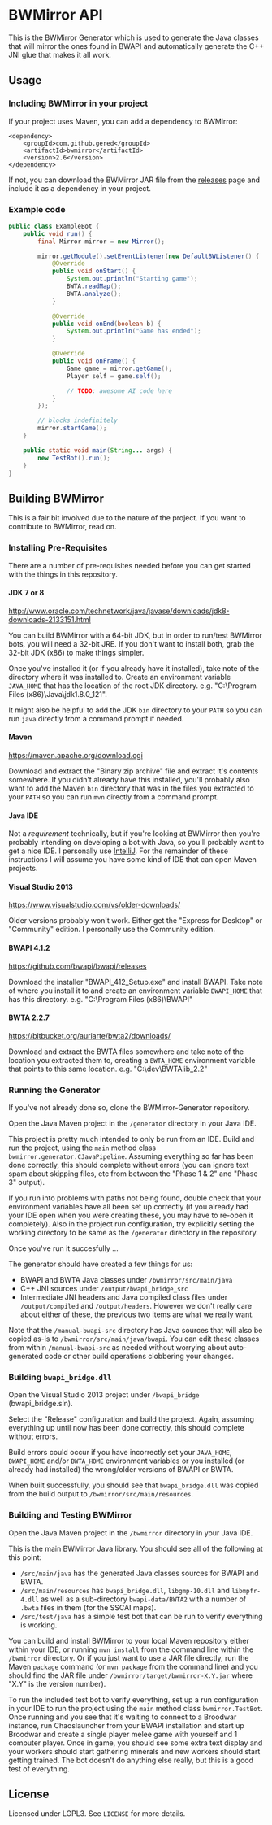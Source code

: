 # BWMirror API

This is the BWMirror Generator which is used to generate the Java classes that will mirror the ones found in BWAPI and automatically generate the C++ JNI glue that makes it all work.

## Usage

### Including BWMirror in your project

If your project uses Maven, you can add a dependency to BWMirror:

```
<dependency>
    <groupId>com.github.gered</groupId>
    <artifactId>bwmirror</artifactId>
    <version>2.6</version>
</dependency>
```

If not, you can download the BWMirror JAR file from the [releases](https://github.com/gered/BWMirror-Generator/releases) page and include it as a dependency in your project.

### Example code

```java
public class ExampleBot {
    public void run() {
        final Mirror mirror = new Mirror();

        mirror.getModule().setEventListener(new DefaultBWListener() {
            @Override
            public void onStart() {
                System.out.println("Starting game");
                BWTA.readMap();
                BWTA.analyze();
            }

            @Override
            public void onEnd(boolean b) {
                System.out.println("Game has ended");
            }

            @Override
            public void onFrame() {
                Game game = mirror.getGame();
                Player self = game.self();

                // TODO: awesome AI code here
            }
        });

        // blocks indefinitely
        mirror.startGame();
    }

    public static void main(String... args) {
        new TestBot().run();
    }
}
```

## Building BWMirror

This is a fair bit involved due to the nature of the project. If you want to contribute to BWMirror, read on.

### Installing Pre-Requisites

There are a number of pre-requisites needed before you can get started with the things in this repository.

#### JDK 7 or 8
http://www.oracle.com/technetwork/java/javase/downloads/jdk8-downloads-2133151.html

You can build BWMirror with a 64-bit JDK, but in order to run/test BWMirror bots, you will need a 32-bit JRE. If you don't want to install both, grab the 32-bit JDK (x86) to make things simpler.

Once you've installed it (or if you already have it installed), take note of the directory where it was installed to. Create an environment variable `JAVA_HOME` that has the location of the root JDK directory. e.g. "C:\Program Files (x86)\Java\jdk1.8.0_121".

It might also be helpful to add the JDK `bin` directory to your `PATH` so you can run `java` directly from a command prompt if needed.

#### Maven
https://maven.apache.org/download.cgi

Download and extract the "Binary zip archive" file and extract it's contents somewhere. If you didn't already have this installed, you'll probably also want to add the Maven `bin` directory that was in the files you extracted to your `PATH` so you can run `mvn` directly from a command prompt.

#### Java IDE
Not a _requirement_ technically, but if you're looking at BWMirror then you're probably intending on developing a bot with Java, so you'll probably want to get a nice IDE. I personally use [IntelliJ](https://www.jetbrains.com/idea/). For the remainder of these instructions I will assume you have some kind of IDE that can open Maven projects.

#### Visual Studio 2013
https://www.visualstudio.com/vs/older-downloads/

Older versions probably won't work. Either get the "Express for Desktop" or "Community" edition. I personally use the Community edition.

#### BWAPI 4.1.2
https://github.com/bwapi/bwapi/releases

Download the installer "BWAPI_412_Setup.exe" and install BWAPI. Take note of where you install it to and create an environment variable `BWAPI_HOME` that has this directory. e.g. "C:\Program Files (x86)\BWAPI"

#### BWTA 2.2.7
https://bitbucket.org/auriarte/bwta2/downloads/

Download and extract the BWTA files somewhere and take note of the location you extracted them to, creating a `BWTA_HOME` environment variable that points to this same location. e.g. "C:\dev\BWTAlib_2.2"


### Running the Generator

If you've not already done so, clone the BWMirror-Generator repository.

Open the Java Maven project in the `/generator` directory in your Java IDE. 

This project is pretty much intended to only be run from an IDE. Build and run the project, using the `main` method class `bwmirror.generator.CJavaPipeline`. Assuming everything so far has been done correctly, this should complete without errors (you can ignore text spam about skipping files, etc from between the "Phase 1 & 2" and "Phase 3" output).

If you run into problems with paths not being found, double check that your environment variables have all been set up correctly (if you already had your IDE open when you were creating these, you may have to re-open it completely). Also in the project run configuration, try explicitly setting the working directory to be same as the `/generator` directory in the repository.

Once you've run it succesfully ...

The generator should have created a few things for us:

* BWAPI and BWTA Java classes under `/bwmirror/src/main/java`
* C++ JNI sources under `/output/bwapi_bridge_src`
* Intermediate JNI headers and Java compiled class files under `/output/compiled` and `/output/headers`. However we don't really care about either of these, the previous two items are what we really want.

Note that the `/manual-bwapi-src` directory has Java sources that will also be copied as-is to `/bwmirror/src/main/java/bwapi`. You can edit these classes from within `/manual-bwapi-src` as needed without worrying about auto-generated code or other build operations clobbering your changes.

### Building `bwapi_bridge.dll`

Open the Visual Studio 2013 project under `/bwapi_bridge` (bwapi_bridge.sln).

Select the "Release" configuration and build the project. Again, assuming everything up until now has been done correctly, this should complete without errors.

Build errors could occur if you have incorrectly set your `JAVA_HOME`, `BWAPI_HOME` and/or `BWTA_HOME` environment variables or you installed (or already had installed) the wrong/older versions of BWAPI or BWTA.

When built successfully, you should see that `bwapi_bridge.dll` was copied from the build output to `/bwmirror/src/main/resources`.

### Building and Testing BWMirror

Open the Java Maven project in the `/bwmirror` directory in your Java IDE.

This is the main BWMirror Java library. You should see all of the following at this point:

* `/src/main/java` has the generated Java classes sources for BWAPI and BWTA.
* `/src/main/resources` has `bwapi_bridge.dll`, `libgmp-10.dll` and `libmpfr-4.dll` as well as a sub-directory `bwapi-data/BWTA2` with a number of `.bwta` files in them (for the SSCAI maps).
* `/src/test/java` has a simple test bot that can be run to verify everything is working.

You can build and install BWMirror to your local Maven repository either within your IDE, or running `mvn install` from the command line within the `/bwmirror` directory. Or if you just want to use a JAR file directly, run the Maven `package` command (or `mvn package` from the command line) and you should find the JAR file under `/bwmirror/target/bwmirror-X.Y.jar` where "X.Y" is the version number).

To run the included test bot to verify everything, set up a run configuration in your IDE to run the project using the `main` method class `bwmirror.TestBot`. Once running and you see that it's waiting to connect to a Broodwar instance, run Chaoslauncher from your BWAPI installation and start up Broodwar and create a single player melee game with yourself and 1 computer player. Once in game, you should see some extra text display and your workers should start gathering minerals and new workers should start getting trained. The bot doesn't do anything else really, but this is a good test of everything.

## License

Licensed under LGPL3. See `LICENSE` for more details.
